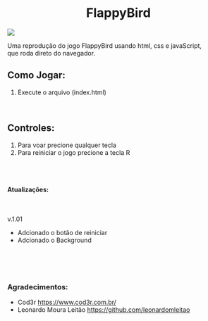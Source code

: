 <h1 align="center">FlappyBird</h1>
<img src="https://i.imgur.com/sQF2Jp3.png">
<p>Uma reprodução do jogo FlappyBird usando html, css e javaScript,<br> que roda direto do navegador.

<h2>Como Jogar:</h2>
<ol>
<li>Execute o arquivo (index.html)</li>
</ol>
</p>
<br>
<h2>Controles:</h2>
<ol>
<li>Para voar precione qualquer tecla</li>
<li>Para reiniciar o jogo precione a tecla R
</ol>
<br>
<br>
<h4>Atualizações:</h4>
<br>
<p>v.1.01</p>
<ul>
<li>Adcionado o botão de reiniciar</li>
<li>Adcionado o Background</li>
</ul>
<br>
<br>
<br>
<h3>Agradecimentos:</h3>
<ul>
<li>Cod3r <a href="https://www.cod3r.com.br/">https://www.cod3r.com.br/</a></li>
<li>Leonardo Moura Leitão <a href="https://github.com/leonardomleitao">https://github.com/leonardomleitao</a></li>
</ul>

